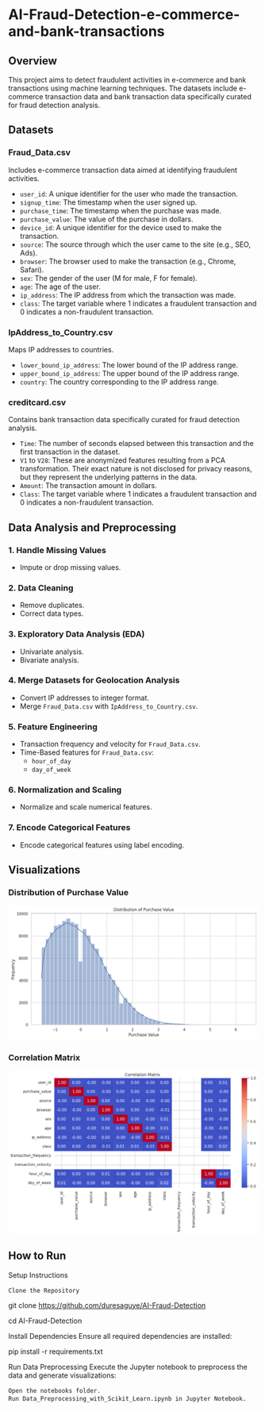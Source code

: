 # AI-Fraud-Detection-e-commerce-and-bank-transactions

## Overview
This project aims to detect fraudulent activities in e-commerce and bank transactions using machine learning techniques. The datasets include e-commerce transaction data and bank transaction data specifically curated for fraud detection analysis.

## Datasets
### Fraud_Data.csv
Includes e-commerce transaction data aimed at identifying fraudulent activities.

- `user_id`: A unique identifier for the user who made the transaction.
- `signup_time`: The timestamp when the user signed up.
- `purchase_time`: The timestamp when the purchase was made.
- `purchase_value`: The value of the purchase in dollars.
- `device_id`: A unique identifier for the device used to make the transaction.
- `source`: The source through which the user came to the site (e.g., SEO, Ads).
- `browser`: The browser used to make the transaction (e.g., Chrome, Safari).
- `sex`: The gender of the user (M for male, F for female).
- `age`: The age of the user.
- `ip_address`: The IP address from which the transaction was made.
- `class`: The target variable where 1 indicates a fraudulent transaction and 0 indicates a non-fraudulent transaction.

### IpAddress_to_Country.csv
Maps IP addresses to countries.

- `lower_bound_ip_address`: The lower bound of the IP address range.
- `upper_bound_ip_address`: The upper bound of the IP address range.
- `country`: The country corresponding to the IP address range.

### creditcard.csv
Contains bank transaction data specifically curated for fraud detection analysis.

- `Time`: The number of seconds elapsed between this transaction and the first transaction in the dataset.
- `V1` to `V28`: These are anonymized features resulting from a PCA transformation. Their exact nature is not disclosed for privacy reasons, but they represent the underlying patterns in the data.
- `Amount`: The transaction amount in dollars.
- `Class`: The target variable where 1 indicates a fraudulent transaction and 0 indicates a non-fraudulent transaction.

## Data Analysis and Preprocessing

### 1. Handle Missing Values
- Impute or drop missing values.

### 2. Data Cleaning
- Remove duplicates.
- Correct data types.

### 3. Exploratory Data Analysis (EDA)
- Univariate analysis.
- Bivariate analysis.

### 4. Merge Datasets for Geolocation Analysis
- Convert IP addresses to integer format.
- Merge `Fraud_Data.csv` with `IpAddress_to_Country.csv`.

### 5. Feature Engineering
- Transaction frequency and velocity for `Fraud_Data.csv`.
- Time-Based features for `Fraud_Data.csv`:
    - `hour_of_day`
    - `day_of_week`

### 6. Normalization and Scaling
- Normalize and scale numerical features.

### 7. Encode Categorical Features
- Encode categorical features using label encoding.

## Visualizations
### Distribution of Purchase Value
![Distribution of Purchase Value](visualization/purchaseValue.png)


### Correlation Matrix
![Correlation Matrix](visualization/correlation.png)



## How to Run
Setup Instructions

    Clone the Repository

git clone https://github.com/duresaguye/AI-Fraud-Detection


cd AI-Fraud-Detection

Install Dependencies
Ensure all required dependencies are installed:

pip install -r requirements.txt

Run Data Preprocessing
Execute the Jupyter notebook to preprocess the data and generate visualizations:

    Open the notebooks folder.
    Run Data_Preprocessing_with_Scikit_Learn.ipynb in Jupyter Notebook.
